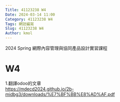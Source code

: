 ```yaml
---
Title: 41123238 W4
Date: 2024-03-14 11:00
Category: 41123238 W4
Tags: 網誌編寫
Slug: 41123238 W4
Author: kmol
---
```


2024 Spring 網際內容管理與協同產品設計實習課程

<!-- PELICAN_END_SUMMARY -->

# W4

1.翻譯odoo的文章<br>
https://mdecd2024.github.io/2b-midbg3/downloads/%E7%BF%BB%E8%AD%AF.pdf<br>
